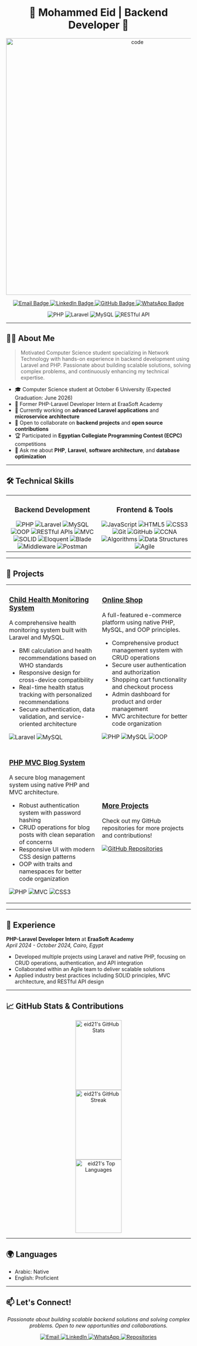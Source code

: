 <h1 align="center">🚀 Mohammed Eid | Backend Developer 🚀</h1>

<p align="center">
  <img src="https://github.com/user-attachments/assets/f47b8871-595f-43f8-a0cf-74679fd2757a" alt="code" width="700"/>
</p>

<p align="center">
  <a href="mailto:dev.eid.work@gmail.com">
    <img src="https://img.shields.io/badge/Email-dev.eid.work@gmail.com-D14836?style=for-the-badge&logo=gmail&logoColor=white" alt="Email Badge"/>
  </a>
  <a href="https://www.linkedin.com/in/dev-eid">
    <img src="https://img.shields.io/badge/LinkedIn-Mohammed_Eid-0077B5?style=for-the-badge&logo=linkedin&logoColor=white" alt="LinkedIn Badge"/>
  </a>
  <a href="https://github.com/eid21">
    <img src="https://img.shields.io/badge/GitHub-eid21-181717?style=for-the-badge&logo=github&logoColor=white" alt="GitHub Badge"/>
  </a>
  <a href="https://wa.me/201095173646">
    <img src="https://img.shields.io/badge/WhatsApp-25D366?style=for-the-badge&logo=whatsapp&logoColor=white" alt="WhatsApp Badge"/>
  </a>
</p>

<div align="center">
  
  ![PHP](https://img.shields.io/badge/PHP-777BB4?style=for-the-badge&logo=php&logoColor=white)
  ![Laravel](https://img.shields.io/badge/Laravel-FF2D20?style=for-the-badge&logo=laravel&logoColor=white)
  ![MySQL](https://img.shields.io/badge/MySQL-4479A1?style=for-the-badge&logo=mysql&logoColor=white)
  ![RESTful API](https://img.shields.io/badge/RESTful_API-009688?style=for-the-badge&logo=fastapi&logoColor=white)
  
</div>

---

## 👨‍💻 About Me

> Motivated Computer Science student specializing in Network Technology with hands-on experience in backend development using Laravel and PHP. Passionate about building scalable solutions, solving complex problems, and continuously enhancing my technical expertise.

- 🎓 Computer Science student at October 6 University (Expected Graduation: June 2026)
- 💼 Former PHP-Laravel Developer Intern at EraaSoft Academy
- 🔭 Currently working on **advanced Laravel applications** and **microservice architecture**
- 👯 Open to collaborate on **backend projects** and **open source contributions**
- 🏆 Participated in **Egyptian Collegiate Programming Contest (ECPC)** competitions
- 💬 Ask me about **PHP**, **Laravel**, **software architecture**, and **database optimization**

---

## 🛠️ Technical Skills

<table>
  <tr>
    <td valign="top" width="50%">
      <h3 align="center">Backend Development</h3>
      <div align="center">
        <img src="https://img.shields.io/badge/PHP-777BB4?style=for-the-badge&logo=php&logoColor=white" alt="PHP" />
        <img src="https://img.shields.io/badge/Laravel-FF2D20?style=for-the-badge&logo=laravel&logoColor=white" alt="Laravel" />
        <img src="https://img.shields.io/badge/MySQL-4479A1?style=for-the-badge&logo=mysql&logoColor=white" alt="MySQL" />
        <img src="https://img.shields.io/badge/OOP-007396?style=for-the-badge&logo=java&logoColor=white" alt="OOP" />
        <img src="https://img.shields.io/badge/RESTful_APIs-009688?style=for-the-badge&logo=fastapi&logoColor=white" alt="RESTful APIs" />
        <img src="https://img.shields.io/badge/MVC-5C2D91?style=for-the-badge&logo=dotnet&logoColor=white" alt="MVC" />
        <img src="https://img.shields.io/badge/SOLID-0078D7?style=for-the-badge&logo=solid&logoColor=white" alt="SOLID" />
        <img src="https://img.shields.io/badge/Eloquent-FF2D20?style=for-the-badge&logo=laravel&logoColor=white" alt="Eloquent" />
        <img src="https://img.shields.io/badge/Blade-FF2D20?style=for-the-badge&logo=laravel&logoColor=white" alt="Blade" />
        <img src="https://img.shields.io/badge/Middleware-FF2D20?style=for-the-badge&logo=laravel&logoColor=white" alt="Middleware" />
        <img src="https://img.shields.io/badge/Postman-FF6C37?style=for-the-badge&logo=postman&logoColor=white" alt="Postman" />
      </div>
    </td>
    <td valign="top" width="50%">
      <h3 align="center">Frontend & Tools</h3>
      <div align="center">
        <img src="https://img.shields.io/badge/JavaScript-F7DF1E?style=for-the-badge&logo=javascript&logoColor=black" alt="JavaScript" />
        <img src="https://img.shields.io/badge/HTML5-E34F26?style=for-the-badge&logo=html5&logoColor=white" alt="HTML5" />
        <img src="https://img.shields.io/badge/CSS3-1572B6?style=for-the-badge&logo=css3&logoColor=white" alt="CSS3" />
        <img src="https://img.shields.io/badge/Git-F05032?style=for-the-badge&logo=git&logoColor=white" alt="Git" />
        <img src="https://img.shields.io/badge/GitHub-181717?style=for-the-badge&logo=github&logoColor=white" alt="GitHub" />
        <img src="https://img.shields.io/badge/CCNA-1BA0D7?style=for-the-badge&logo=cisco&logoColor=white" alt="CCNA" />
        <img src="https://img.shields.io/badge/Algorithms-00599C?style=for-the-badge&logo=c%2B%2B&logoColor=white" alt="Algorithms" />
        <img src="https://img.shields.io/badge/Data_Structures-00599C?style=for-the-badge&logo=c%2B%2B&logoColor=white" alt="Data Structures" />
        <img src="https://img.shields.io/badge/Agile-0052CC?style=for-the-badge&logo=jira&logoColor=white" alt="Agile" />
      </div>
    </td>
  </tr>
</table>

---

## 🚀 Projects

<table>
  <tr>
    <td>
      <h3><a href="https://github.com/eid21/Child-Health-Monitoring-System">Child Health Monitoring System</a></h3>
      <p>A comprehensive health monitoring system built with Laravel and MySQL.</p>
      <ul>
        <li>BMI calculation and health recommendations based on WHO standards</li>
        <li>Responsive design for cross-device compatibility</li>
        <li>Real-time health status tracking with personalized recommendations</li>
        <li>Secure authentication, data validation, and service-oriented architecture</li>
      </ul>
      <p>
        <img src="https://img.shields.io/badge/Laravel-FF2D20?style=flat-square&logo=laravel&logoColor=white" alt="Laravel" />
        <img src="https://img.shields.io/badge/MySQL-4479A1?style=flat-square&logo=mysql&logoColor=white" alt="MySQL" />
      </p>
    </td>
    <td>
      <h3><a href="https://github.com/eid21/online-shop-php">Online Shop</a></h3>
      <p>A full-featured e-commerce platform using native PHP, MySQL, and OOP principles.</p>
      <ul>
        <li>Comprehensive product management system with CRUD operations</li>
        <li>Secure user authentication and authorization</li>
        <li>Shopping cart functionality and checkout process</li>
        <li>Admin dashboard for product and order management</li>
        <li>MVC architecture for better code organization</li>
      </ul>
      <p>
        <img src="https://img.shields.io/badge/PHP-777BB4?style=flat-square&logo=php&logoColor=white" alt="PHP" />
        <img src="https://img.shields.io/badge/MySQL-4479A1?style=flat-square&logo=mysql&logoColor=white" alt="MySQL" />
        <img src="https://img.shields.io/badge/OOP-007396?style=flat-square&logo=java&logoColor=white" alt="OOP" />
      </p>
    </td>
  </tr>
  <tr>
    <td>
      <h3><a href="https://github.com/eid21/php-mvc-blog">PHP MVC Blog System</a></h3>
      <p>A secure blog management system using native PHP and MVC architecture.</p>
      <ul>
        <li>Robust authentication system with password hashing</li>
        <li>CRUD operations for blog posts with clean separation of concerns</li>
        <li>Responsive UI with modern CSS design patterns</li>
        <li>OOP with traits and namespaces for better code organization</li>
      </ul>
      <p>
        <img src="https://img.shields.io/badge/PHP-777BB4?style=flat-square&logo=php&logoColor=white" alt="PHP" />
        <img src="https://img.shields.io/badge/MVC-5C2D91?style=flat-square&logo=dotnet&logoColor=white" alt="MVC" />
        <img src="https://img.shields.io/badge/CSS3-1572B6?style=flat-square&logo=css3&logoColor=white" alt="CSS3" />
      </p>
    </td>
    <td>
      <h3><a href="https://github.com/eid21">More Projects</a></h3>
      <p>Check out my GitHub repositories for more projects and contributions!</p>
      <p>
        <a href="https://github.com/eid21?tab=repositories">
          <img src="https://img.shields.io/badge/View_All_Repositories-181717?style=for-the-badge&logo=github&logoColor=white" alt="GitHub Repositories" />
        </a>
      </p>
    </td>
  </tr>
</table>

---

## 💼 Experience

**PHP-Laravel Developer Intern** at **EraaSoft Academy**  
*April 2024 - October 2024, Cairo, Egypt*

- Developed multiple projects using Laravel and native PHP, focusing on CRUD operations, authentication, and API integration
- Collaborated within an Agile team to deliver scalable solutions
- Applied industry best practices including SOLID principles, MVC architecture, and RESTful API design

---

## 📈 GitHub Stats & Contributions



<div align="center">
  <img width="50%" height="190px" src="https://github-readme-stats.vercel.app/api?username=eid21&show_icons=true&count_private=true&theme=tokyonight&hide_border=true&icon_color=FF2D20&bg_opacity=10&ring_color=FF2D20&title_color=FF2D20" alt="eid21's GitHub Stats" />
  <img width="50%" height="190px" src="https://github-readme-streak-stats.herokuapp.com/?user=eid21&theme=tokyonight&hide_border=true&border_radius=10&date_format=j%20M%5B%20Y%5D&fire=FF2D20&currStreakLabel=FF2D20" alt="eid21's GitHub Streak" />
</div>

<div align="center">
  <img width="50%" height="200px" src="https://github-readme-stats.vercel.app/api/top-langs/?username=eid21&layout=compact&hide_border=true&theme=tokyonight&title_color=FF2D20&text_color=FFFFFF&langs_count=8" alt="eid21's Top Languages" />
</div>


---

## 🌍 Languages

- Arabic: Native
- English: Proficient

---

## 📫 Let's Connect!

<p align="center">
  <i>Passionate about building scalable backend solutions and solving complex problems. Open to new opportunities and collaborations.</i>
</p>

<p align="center">
  <a href="mailto:dev.eid.work@gmail.com">
    <img src="https://img.shields.io/badge/Email_Me-D14836?style=for-the-badge&logo=gmail&logoColor=white" alt="Email" />
  </a>
  <a href="https://www.linkedin.com/in/dev-eid">
    <img src="https://img.shields.io/badge/Connect-0077B5?style=for-the-badge&logo=linkedin&logoColor=white" alt="LinkedIn" />
  </a>
  <a href="https://wa.me/201095173646">
    <img src="https://img.shields.io/badge/WhatsApp-25D366?style=for-the-badge&logo=whatsapp&logoColor=white" alt="WhatsApp" />
  </a>
  <a href="https://github.com/eid21?tab=repositories">
    <img src="https://img.shields.io/badge/View_Repositories-181717?style=for-the-badge&logo=github&logoColor=white" alt="Repositories" />
  </a>
</p>

